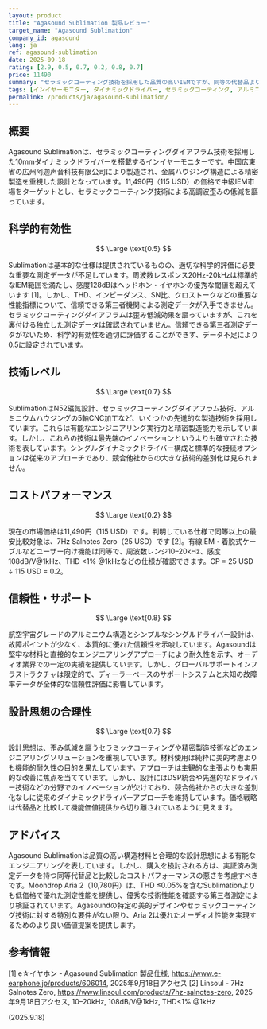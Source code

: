 ```yaml
---
layout: product
title: "Agasound Sublimation 製品レビュー"
target_name: "Agasound Sublimation"
company_id: agasound
lang: ja
ref: agasound-sublimation
date: 2025-09-18
rating: [2.9, 0.5, 0.7, 0.2, 0.8, 0.7]
price: 11490
summary: "セラミックコーティング技術を採用した品質の高いIEMですが、同等の代替品より高価でコストパフォーマンスに課題があります"
tags: [インイヤーモニター, ダイナミックドライバー, セラミックコーティング, アルミニウム構造]
permalink: /products/ja/agasound-sublimation/
---
```


## 概要

Agasound Sublimationは、セラミックコーティングダイアフラム技術を採用した10mmダイナミックドライバーを搭載するインイヤーモニターです。中国広東省の広州阿迦声音科技有限公司により製造され、金属ハウジング構造による精密製造を重視した設計となっています。11,490円（115 USD）の価格で中級IEM市場をターゲットとし、セラミックコーティング技術による高調波歪みの低減を謳っています。

## 科学的有効性

$$ \Large \text{0.5} $$

Sublimationは基本的な仕様は提供されているものの、適切な科学的評価に必要な重要な測定データが不足しています。周波数レスポンス20Hz-20kHzは標準的なIEM範囲を満たし、感度128dBはヘッドホン・イヤホンの優秀な閾値を超えています [1]。しかし、THD、インピーダンス、SN比、クロストークなどの重要な性能指標について、信頼できる第三者機関による測定データが入手できません。セラミックコーティングダイアフラムは歪み低減効果を謳っていますが、これを裏付ける独立した測定データは確認されていません。信頼できる第三者測定データがないため、科学的有効性を適切に評価することができず、データ不足により0.5に設定されています。

## 技術レベル

$$ \Large \text{0.7} $$

SublimationはN52磁気設計、セラミックコーティングダイアフラム技術、アルミニウムハウジングの5軸CNC加工など、いくつかの先進的な製造技術を採用しています。これらは有能なエンジニアリング実行力と精密製造能力を示しています。しかし、これらの技術は最先端のイノベーションというよりも確立された技術を表しています。シングルダイナミックドライバー構成と標準的な接続オプションは従来のアプローチであり、競合他社からの大きな技術的差別化は見られません。

## コストパフォーマンス

$$ \Large \text{0.2} $$

現在の市場価格は11,490円（115 USD）です。判明している仕様で同等以上の最安比較対象は、7Hz Salnotes Zero（25 USD）です [2]。有線IEM・着脱式ケーブルなどユーザー向け機能は同等で、周波数レンジ10–20kHz、感度108dB/V@1kHz、THD <1% @1kHzなどの仕様が確認できます。CP = 25 USD ÷ 115 USD = 0.2。

## 信頼性・サポート

$$ \Large \text{0.8} $$

航空宇宙グレードのアルミニウム構造とシンプルなシングルドライバー設計は、故障ポイントが少なく、本質的に優れた信頼性を示唆しています。Agasoundは堅牢な材料と直接的なエンジニアリングアプローチにより耐久性を示す、オーディオ業界での一定の実績を提供しています。しかし、グローバルサポートインフラストラクチャは限定的で、ディーラーベースのサポートシステムと未知の故障率データが全体的な信頼性評価に影響しています。

## 設計思想の合理性

$$ \Large \text{0.7} $$

設計思想は、歪み低減を謳うセラミックコーティングや精密製造技術などのエンジニアリングソリューションを重視しています。材料使用は純粋に美的考慮よりも機能的耐久性の目的を果たしています。アプローチは主観的な主張よりも実用的な改善に焦点を当てています。しかし、設計にはDSP統合や先進的なドライバー技術などの分野でのイノベーションが欠けており、競合他社からの大きな差別化なしに従来のダイナミックドライバーアプローチを維持しています。価格戦略は代替品と比較して機能価値提供から切り離されているように見えます。

## アドバイス

Agasound Sublimationは品質の高い構造材料と合理的な設計思想による有能なエンジニアリングを表しています。しかし、購入を検討される方は、実証済み測定データを持つ同等代替品と比較したコストパフォーマンスの悪さを考慮すべきです。Moondrop Aria 2（10,780円）は、THD ≤0.05%を含むSublimationよりも低価格で優れた測定性能を提供し、優秀な技術性能を確認する第三者測定により検証されています。Agasoundの特定の美的デザインやセラミックコーティング技術に対する特別な要件がない限り、Aria 2は優れたオーディオ性能を実現するためのより良い価値提案を提供します。

## 参考情報

[1] e☆イヤホン - Agasound Sublimation 製品仕様, https://www.e-earphone.jp/products/606014, 2025年9月18日アクセス
[2] Linsoul - 7Hz Salnotes Zero, https://www.linsoul.com/products/7hz-salnotes-zero, 2025年9月18日アクセス, 10–20kHz, 108dB/V@1kHz, THD<1% @1kHz

(2025.9.18)